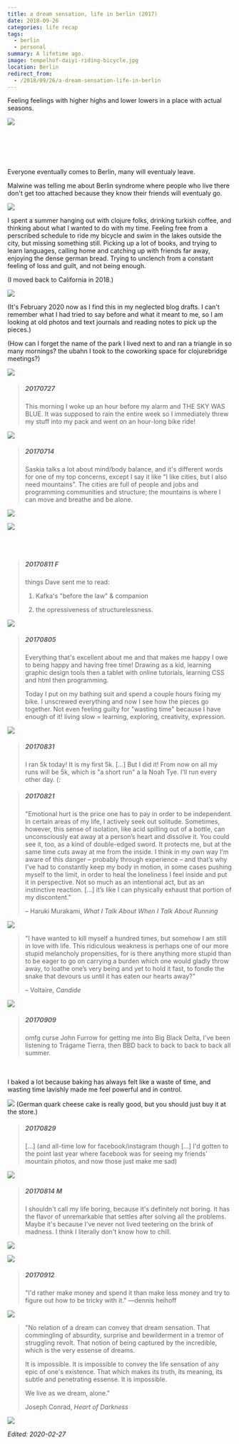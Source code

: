 ```yaml
---
title: a dream sensation, life in berlin (2017)
date: 2018-09-26
categories: life recap
tags:
  - berlin
  - personal
summary: A lifetime ago.
image: tempelhof-daiyi-riding-bicycle.jpg
location: Berlin
redirect_from:
  - /2018/09/26/a-dream-sensation-life-in-berlin
---
```


Feeling feelings with higher highs and lower lowers in a place with actual seasons.

<div class="photo-section">
  <div class="photo-left-pull photo-small">

![](jackpot-maschine-1.jpg)

  </div>
  <br><br>
  <br><br>

Everyone eventually comes to Berlin, many will eventualy leave.

Malwine was telling me about Berlin syndrome where people who live there don't get too attached because they know their friends will eventualy go.

<div class="photo-section">
  <div class="photo-right-pull photo-small">

![](jackpot-maschine-2.jpg)

  </div>

I spent a summer hanging out with clojure folks, drinking turkish coffee, and thinking about what I wanted to do with my time. Feeling free from a perscribed schedule to ride my bicycle and swim in the lakes outside the city, but missing something still. Picking up a lot of books, and trying to learn languages, calling home and catching up with friends far away, enjoying the dense german bread. Trying to unclench from a constant feeling of loss and guilt, and not being enough.

  </div>
</div>

(I moved back to California in 2018.)

<div class="photo-small">

![](so-many-picnics.jpg)

</div>

(It's February 2020 now as I find this in my neglected blog drafts. I can't remember what I had tried to say before and what it meant to me, so I am looking at old photos and text journals and reading notes to pick up the pieces.)

(How can I forget the name of the park I lived next to and ran a triangle in so many mornings? the ubahn I took to the coworking space for clojurebridge meetings?)

<div class="photo-section">
  <div class="photo-right-pull">

![](cycling-mitte.jpg)

  </div>

> ##### 20170727
>
> This morning I woke up an hour before my alarm and THE SKY WAS BLUE. It was supposed to rain the entire week so I immediately threw my stuff into my pack and went on an hour-long bike ride!

</div>

![](sketchbook-fall-cycling.jpg)

> ##### 20170714
>
> Saskia talks a lot about mind/body balance, and it's different words for one of my top concerns, except I say it like "I like cities, but I also need mountains". The cities are full of people and jobs and programming communities and structure; the mountains is where I can move and breathe and be alone.

![](birthday.jpg)

<div class="photo-left-pull">
  
![](overgrown-back-courtyard.jpg)

</div>
<br/>
<br/>

> ##### 20170811 F
>
> things Dave sent me to read:
>
> 1. Kafka's "before the law" & companion
>
> 2. the opressiveness of structurelessness.

![](tempelhof-daiyi-riding-bicycle.jpg)

<div class="photo-section">

> ##### 20170805
>
> Everything that's excellent about me and that makes me happy I owe to being happy and having free time! Drawing as a kid, learning graphic design tools then a tablet with online tutorials, learning CSS and html then programming.
>
> Today I put on my bathing suit and spend a couple hours fixing my bike. I unscrewed everything and now I see how the pieces go together. Not even feeling guilty for "wasting time" because I have enough of it! living slow = learning, exploring, creativity, expression.

  <div class="photo-right-pull">

![](bicycle-repair-bathroom-staging-area.jpg)

  </div>
</div>

<div class="photo-section">
  <div class="photo-right-pull">

> ##### 20170831
>
> I ran 5k today! It is my first 5k. [...] But I did it! From now on all my runs will be 5k, which is "a short run" a la Noah Tye. I'll run every other day. (:

  </div>
</div>

> ##### 20170821
>
> "Emotional hurt is the price one has to pay in order to be independent. In certain areas of my life, I actively seek out solitude. Sometimes, however, this sense of isolation, like acid spilling out of a bottle, can unconsciously eat away at a person’s heart and dissolve it. You could see it, too, as a kind of double-edged sword. It protects me, but at the same time cuts away at me from the inside. I think in my own way I’m aware of this danger – probably through experience – and that’s why I’ve had to constantly keep my body in motion, in some cases pushing myself to the limit, in order to heal the loneliness I feel inside and put it in perspective. Not so much as an intentional act, but as an instinctive reaction. [...] it’s like I can physically exhaust that portion of my discontent."
>
> – Haruki Murakami, _What I Talk About When I Talk About Running_

![](monument.jpg)

> "I have wanted to kill myself a hundred times, but somehow I am still in love with life. This ridiculous weakness is perhaps one of our more stupid melancholy propensities, for is there anything more stupid than to be eager to go on carrying a burden which one would gladly throw away, to loathe one’s very being and yet to hold it fast, to fondle the snake that devours us until it has eaten our hearts away?"
>
> – Voltaire, _Candide_

<div class="photo-section">
  <div class="photo-left-pull">

![](tempelhof-garden.jpg)

  </div>

> ##### 20170909
>
> omfg curse John Furrow for getting me into Big Black Delta, I've been listening to Trágame Tierra, then BBD back to back to back to back all summer.

</div>

<br><br>I baked a lot because baking has always felt like a waste of time, and wasting time lavishly made me feel powerful and in control.

<div class="photo-small">

![](existential-baking.jpg)
(German quark cheese cake is really good, but you should just buy it at the store.)

</div>

> ##### 20170829
>
> [...] (and all-time low for facebook/instagram though [...] I'd gotten to the point last year where facebook was for seeing my friends' mountain photos, and now those just make me sad)

![](critical-mass.jpg)

> ##### 20170814 M
>
> I shouldn't call my life boring, because it's definitely not boring. It has the flavor of unremarkable that settles after solving all the problems. Maybe it's because I've never not lived teetering on the brink of madness. I think I literally don't know how to chill.

<div class="photos"><div class="photo">

![](kreuzberg.jpg)

</div><div class="photo">

![](overgrown-bicycle.jpg)

</div></div>

> ##### 20170912
>
> "I'd rather make money and spend it than make less money and try to figure out how to be tricky with it." —dennis heihoff

<div class="photo-small">

![](splits.jpg)

</div>

> "No relation of a dream can convey that dream sensation. That commingling of absurdity, surprise and bewilderment in a tremor of struggling revolt. That notion of being captured by the incredible, which is the very essense of dreams.
>
> It is impossible. It is impossible to convey the life sensation of any epic of one's existence. That which makes its truth, its meaning, its subtle and penetrating essense. It is impossible.
>
> We live as we dream, alone."
>
> Joseph Conrad, _Heart of Darkness_

![](kreuzberg-liminal-spaces.jpg)

_Edited: 2020-02-27_
